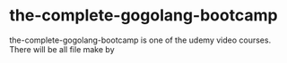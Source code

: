 # the-complete-gogolang-bootcamp
the-complete-gogolang-bootcamp is one of the udemy video courses. There will be all file make by 
